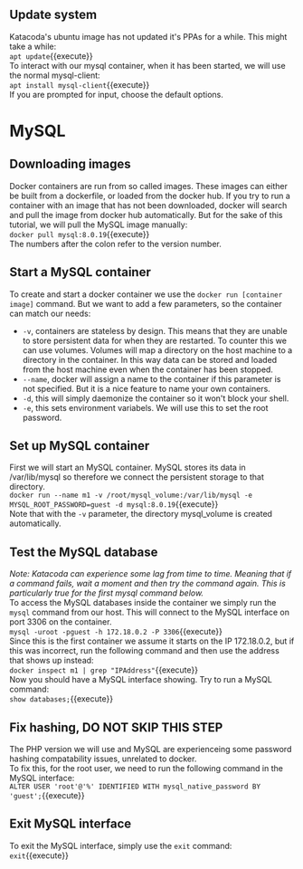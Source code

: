 ## Update system
Katacoda's ubuntu image has not updated it's PPAs for a while. This might take a while:  
`apt update`{{execute}}  
To interact with our mysql container, when it has been started, we will use the normal mysql-client:  
`apt install mysql-client`{{execute}}  
If you are prompted for input, choose the default options.

# MySQL

## Downloading images
Docker containers are run from so called images. These images can either be built from a dockerfile, or loaded from the docker hub. If you try to run a container with an image that has not been downloaded, docker will search and pull the image from docker hub automatically. But for the sake of this tutorial, we will pull the MySQL image manually:     
`docker pull mysql:8.0.19`{{execute}}  
The numbers after the colon refer to the version number. 

## Start a MySQL container
To create and start a docker container we use the `docker run [container image]` command. But we want to add a few parameters, so the container can match our needs:  
* `-v`, containers are stateless by design. This means that they are unable to store persistent data for when they are restarted. To counter this we can use volumes. Volumes will map a directory on the host machine to a directory in the container. In this way data can be stored and loaded from the host machine even when the container has been stopped.  
* `--name`, docker will assign a name to the container if this parameter is not specified. But it is a nice feature to name your own containers.
* `-d`, this will simply daemonize the container so it won't block your shell.  
* `-e`, this sets environment variabels. We will use this to set the root password.

## Set up MySQL container
First we will start an MySQL container. MySQL stores its data in /var/lib/mysql so therefore we connect the persistent storage to that directory.  
`docker run --name m1 -v /root/mysql_volume:/var/lib/mysql -e MYSQL_ROOT_PASSWORD=guest -d mysql:8.0.19`{{execute}}  
Note that with the `-v` parameter, the directory mysql_volume is created automatically.  

## Test the MySQL database
*Note: Katacoda can experience some lag from time to time. Meaning that if a command fails, wait a moment and then try the command again. This is particularly true for the first mysql command below.*   
To access the MySQL databases inside the container we simply run the `mysql` command from our host. This will connect to the MySQL interface on port 3306 on the container.  
`mysql -uroot -pguest -h 172.18.0.2 -P 3306`{{execute}}  
Since this is the first container we assume it starts on the IP 172.18.0.2, but if this was incorrect, run the following command and then use the address that shows up instead:  
`docker inspect m1 | grep "IPAddress"`{{execute}}  
Now you should have a MySQL interface showing. Try to run a MySQL command:  
`show databases;`{{execute}}  
## Fix hashing, DO NOT SKIP THIS STEP
The PHP version we will use and MySQL are experienceing some password hashing compatability issues, unrelated to docker.  
To fix this, for the root user, we need to run the following command in the MySQL interface:  
`ALTER USER 'root'@'%' IDENTIFIED WITH mysql_native_password BY 'guest';`{{execute}}  
## Exit MySQL interface
To exit the MySQL interface, simply use the `exit` command:  
`exit`{{execute}}  
